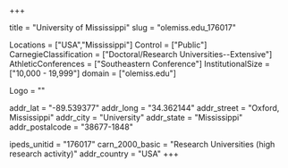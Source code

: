 
+++

title = "University of Mississippi"
slug = "olemiss.edu_176017"

Locations = ["USA","Mississippi"]
Control = ["Public"]
CarnegieClassification = ["Doctoral/Research Universities--Extensive"]
AthleticConferences = ["Southeastern Conference"]
InstitutionalSize = ["10,000 - 19,999"]
domain = ["olemiss.edu"]

Logo = ""

addr_lat = "-89.539377"
addr_long = "34.362144"
addr_street = "Oxford, Mississippi"
addr_city = "University"
addr_state = "Mississippi"
addr_postalcode = "38677-1848"

ipeds_unitid = "176017"
carn_2000_basic = "Research Universities (high research activity)"
addr_country = "USA"
+++
    
